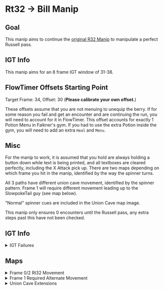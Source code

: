 # Rt32 -> Bill Manip

## Goal
This manip aims to continue the [original R32 Manip](https://pastebin.com/Lpbre9aF) to manipulate a perfect Russell pass.

## IGT Info
This manip aims for an 8 frame IGT window of 31-38.

## FlowTimer Offsets Starting Point
Target Frame: 34, Offset: 30 (**Please calibrate your own offset.**)

These offsets assume that you are not menuing to unequip the berry. If for some reason you fail and get an encounter and are continuing the run, you will need to account for it in FlowTimer.
This offset accounts for exactly 1 Potion Menu in Falkner's gym. If you had to use the extra Potion inside the gym, you will need to add an extra `Heal` and `Menu`.

## Misc
For the manip to work, it is assumed that you hold are always holding a button down while text is being printed, and all textboxes are cleared perfectly, including the X Attack pick up.
There are two maps depending on which frame you hit in the manip, identified by the way the spinner turns.

All 3 paths have different union cave movement, identified by the spinner pattern. Frame 1 will require different movement leading up to the SlowpokeTail guy (see map below).

"Normal" spinner cues are included in the Union Cave map image.

This manip only ensures 0 encounters until the Russell pass, any extra steps past this have not been checked.

## IGT Info
<details markdown="1"><summary>IGT Failures</summary>

| Delay | Failure IGTs (Second:Frame) |
| ----  | ------------ |
| 0     | 8:37, 9:37, 19:32, 19:33, 45:37 |
| 1     | 9:37, 12:33, 19:33, 33:37, 46:37, 47:31 |
| 2     | 9:37, 12:33, 19:33, 40:33 |

</details>

## Maps
<details><summary>Frame 0/2 Rt32 Movement</summary>
    <img src="images/rt32/post_spinner.png">
</details>
<details><summary>Frame 1 Required Alternate Movement</summary>
    <img src="images/rt32/rt32_1.png">
</details>
<details><summary>Union Cave Extensions</summary>
    <img src="images/rt32/cave.png">
</details>


